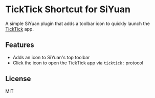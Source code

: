 # TickTick Shortcut for SiYuan

A simple SiYuan plugin that adds a toolbar icon to quickly launch the [TickTick](https://ticktick.com) app.


## Features

- Adds an icon to SiYuan's top toolbar
- Click the icon to open the TickTick app via `ticktick:` protocol


## License

MIT